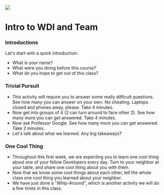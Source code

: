 ![](https://ga-dash.s3.amazonaws.com/production/assets/logo-9f88ae6c9c3871690e33280fcf557f33.png)

# Intro to WDI and Team

<!--9:00 5 minutes -->

<!--Send out first Google Form in slack -->

<!--Actually 9:10 -->
<!--9:11 WDI4 -->
<!--9:05 10 minutes -->

### Introductions
<!-- Instructors introductions -->

Let's start with a quick introduction:

- What is your name?
- What were you doing before this course?
- What do you hope to get out of this class?

<!-- Instructors will try to name everyone -->

<!--Actually 9:22 -->

<!--9:20 WDI4 -->
<!--9:15 15 minutes -->

### Trivial Pursuit

<!--Instructors can find trivia here: https://docs.google.com/a/generalassemb.ly/document/d/1Pi8fNshSG6xcV_V5rH91LCcZPPkaSX3nFIGH6BTwsPY/edit?usp=sharing
-->

 - This activity will require you to answer some really difficult questions.  See how many you can answer on your own. No cheating.  Laptops closed and phones away, please.  Take 4 minutes.
 - Now get into groups of 4 (2 can turn around to face other 2).  See how many more you can get answered.  Take 4 minutes.
 - Now ask Professor Google.  See how many more you can get answered.  Take 2 minutes.
 - Let's talk about what we learned.  Any big takeaways?
 
<!--Actually 9:38 -->
<!-- 9:30 5 minutes -->

### One Cool Thing

 - Throughout this first week, we are expecting you to learn one cool thing about one of your fellow Developers every day.  Turn to your neighbor at your table, and share one cool thing about you with them.
 - Now that we know some cool things about each other, tell the whole class one cool thing you learned about your neighbor.
 - We have just done a "Whip-Around", which is another activity we will do a few times in this class.

<!--Actually 9:45 -->
<!--9:43 when One Cool Things have been discussed as group but not as class -->

